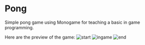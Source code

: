 # Pong
Simple pong game using Monogame for teaching a basic in game programming.

Here are the preview of the game:
![start](../Game1/screenshot/ss-start.png)
![ingame](../Game1/screenshot/ss-ingame.png)
![end](../Game1/screenshot/ss-end.png)

